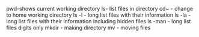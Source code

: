 pwd-shows current working directory
ls- list files in directory
cd~ - change to home working directory
ls -l - long list files with their information
ls -la - long list files with their information including hidden files
ls -man - long list files digits only
mkdir - making directory
mv - moving files

